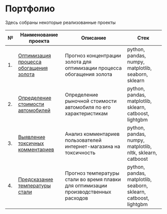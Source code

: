 # Портфолио

Здесь собраны некоторые реализованные проекты

| № | Наименование проекта | Описание | Стек |
| - | - | - | - |
| 1. | [Оптимизация процесса обогащения золота](https://github.com/ypct/yandex_practicum/tree/main/gold_recovery_optimization) | Прогноз концентрации золота для оптимизации процесса обогащения золота | python, pandas, numpy, matplotlib, seaborn, sklearn |
| 2. | [Определение стоимости автомобилей](https://github.com/ypct/yandex_practicum/tree/main/cars_cost_prediction) | Определение рыночной стоимости автомобиля по его характеристикам | python, pandas, matplotlib, sklearn, catboost, lightgbm |
| 3. | [Выявление токсичных комментариев](https://github.com/ypct/yandex_practicum/tree/main/toxic_comments_detection) | Анализ комментариев пользователей интернет-магазина на токсичность | python, pandas, numpy, matplotlib, nltk, sklearn, catboost |
| 4. | [Предсказание температуры стали](https://github.com/ypct/yandex_practicum/tree/main/steel_temperature_prediction) | Прогноз температуры стали во время плавки для оптимизации производственных расходов | python, pandas, matplotlib, seaborn, sklearn, catboost, lightgbm |
